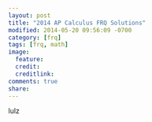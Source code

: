 ```yaml
---
layout: post
title: "2014 AP Calculus FRQ Solutions"
modified: 2014-05-20 09:56:09 -0700
category: [frq]
tags: [frq, math]
image:
  feature: 
  credit: 
  creditlink: 
comments: true
share: 
---
```

lulz